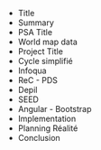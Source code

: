 - Title
- Summary
- PSA Title
- World map data
- Project Title
- Cycle simplifié
- Infoqua
- ReC - PDS
- Depil
- SEED
- Angular - Bootstrap
- Implementation
- Planning Réalité
- Conclusion